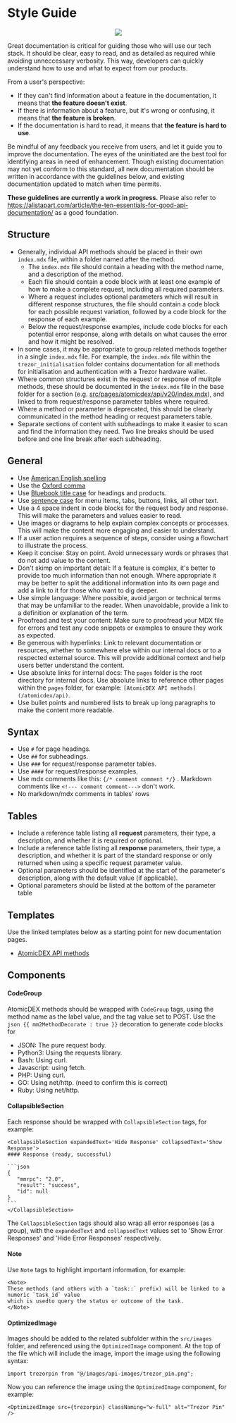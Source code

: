 # Style Guide


<p align="center">
 <a href="https://xkcd.com/">
  <img src="https://user-images.githubusercontent.com/35845239/236310324-01dfb2b4-eba4-4e47-bd1b-b66689056de8.png" />
 </a>
</p>

Great documentation is critical for guiding those who will use our tech stack. It should be clear, easy to read, and as detailed as required while avoiding unneccessary verbosity. This way, developers can quickly understand how to use and what to expect from our products.

From a user's perspective:
 - If they can't find information about a feature in the documentation, it means that **the feature doesn't exist**.
 - If there is information about a feature, but it's wrong or confusing, it means that **the feature is broken**.
 - If the documentation is hard to read, it means that **the feature is hard to use**.

Be mindful of any feedback you receive from users, and let it guide you to improve the documentation. The eyes of the uninitiated are the best tool for identifying areas in need of enhancement. Though existing documentation may not yet conform to this standard, all new documentation should be written in accordance with the guidelines below, and existing documentation updated to match when time permits.

**These guidelines are currently a work in progress.** Please also refer to https://alistapart.com/article/the-ten-essentials-for-good-api-documentation/ as a good foundation.


## Structure

 - Generally, individual API methods should be placed in their own `index.mdx` file, within a folder named after the method.
    - The `index.mdx` file should contain a heading with the method name, and a description of the method.
    - Each file should contain a code block with at least one example of how to make a complete request, including all required parameters.
    - Where a request includes optional parameters which will result in different response structures, the file should contain a code block for each possible request variation, followed by a code block for the response of each example.
    - Below the request/response examples, include code blocks for each potential error response, along with details on what causes the error and how it might be resolved.
 - In some cases, it may be appropriate to group related methods together in a single `index.mdx` file. For example, the `index.mdx` file within the `trezor_initialisation` folder contains documentation for all methods for initialisation and authentication with a Trezor hardware wallet.
 - Where common structures exist in the request or response of mulitple methods, these should be documented in the `index.mdx` file in the base folder for a section (e.g. [src/pages/atomicdex/api/v20/index.mdx](src/pages/atomicdex/api/v20/index.mdx)), and linked to from request/response parameter tables where required.
 - Where a method or parameter is deprecated, this should be clearly communicated in the method heading or request parameters table. 
  - Separate sections of content with subheadings to make it easier to scan and find the information they need. Two line breaks should be used before and one line break after each subheading.


## General

 - Use [American English spelling](https://www.thefreedictionary.com/American-English-vs-British-English-Spelling.htm)
 - Use the [Oxford comma](https://www.youtube.com/watch?v=xUt7-B8IfxU)
 - Use [Bluebook title case](https://titlecaseconverter.com/rules/#BB) for headings and products.
 - Use [sentence case](https://titlecaseconverter.com/sentence-case/) for menu items, tabs, buttons, links, all other text.
 - Use a 4 space indent in code blocks for the request body and response. This will make the parameters and values easier to read.
 - Use images or diagrams to help explain complex concepts or processes. This will make the content more engaging and easier to understand. 
 - If a user action requires a sequence of steps, consider using a flowchart to illustrate the process.
 - Keep it concise: Stay on point. Avoid unnecessary words or phrases that do not add value to the content.
 - Don't skimp on important detail: If a feature is complex, it's better to provide too much information than not enough. Where appropriate it may be better to split the additional information into its own page and add a link to it for those who want to dig deeper.
 - Use simple language: Where possible, avoid jargon or technical terms that may be unfamiliar to the reader. When unavoidable, provide a link to a definition or explanation of the term.
 - Proofread and test your content: Make sure to proofread your MDX file for errors and test any code snippets or examples to ensure they work as expected.
 - Be generous with hyperlinks: Link to relevant documentation or resources, whether to somewhere else within our internal docs or to a respected external source. This will provide additional context and help users better understand the content.
 - Use absolute links for internal docs: The `pages` folder is the root directory for internal docs. Use absolute links to reference other pages within the `pages` folder, for example: `[AtomicDEX API methods](/atomicdex/api)`.
 - Use bullet points and numbered lists to break up long paragraphs to make the content more readable.


## Syntax

 - Use `#` for page headings.
 - Use `##` for subheadings.
 - Use `###` for request/response parameter tables.
 - Use `####` for request/response examples.
 - Use mdx comments like this: `{/* comment comment */}` . Markdown comments like `<!--- comment comment--->` don't work.
 - No markdown/mdx comments in tables' rows



## Tables

 - Include a reference table listing all **request** parameters, their type, a description, and whether it is required or optional.
 - Include a reference table listing all **response** parameters, their type, a description, and whether it is part of the standard response or only returned when using a specific request parameter value.
 - Optional parameters should be identified at the start of the parameter's description, along with the default value (if applicable).
 - Optional parameters should be listed at the bottom of the parameter table


## Templates

Use the linked templates below as a starting point for new documentation pages.

 - [AtomicDEX API methods](templates/atomicdex_method.mdx)


## Components

#### CodeGroup

AtomicDEX methods should be wrapped with `CodeGroup` tags, using the method name as the label value, and the tag value set to POST.
Use the `json {{ mm2MethodDecorate : true }}` decoration to generate code blocks for
 - JSON: The pure request body.
 - Python3: Using the requests library.
 - Bash: Using curl.
 - Javascript: using fetch.
 - PHP: Using curl.
 - GO: Using net/http. (need to confirm this is correct)
 - Ruby: Using net/http. 


#### CollapsibleSection

Each response should be wrapped with `CollapsibleSection` tags, for example:

    <CollapsibleSection expandedText='Hide Response' collapsedText='Show Response'>
    #### Response (ready, successful)

    ```json
    {
       "mmrpc": "2.0",
       "result": "success",
       "id": null
    }
    ```
    </CollapsibleSection>

The `CollapsibleSection` tags should also wrap all error responses (as a group), with the `expandedText` and `collapsedText` values set to 'Show Error Responses' and 'Hide Error Responses' respectively.


#### Note

Use `Note` tags to highlight important information, for example:

```mdx
<Note>
These methods (and others with a `task::` prefix) will be linked to a numeric `task_id` value
which is usedto query the status or outcome of the task.
</Note>
```


#### OptimizedImage

Images should be added to the related subfolder within the `src/images` folder, and referenced using the `OptimizedImage` component. At the top of the file which will include the image, import the image using the following syntax:

`import trezorpin from "@/images/api-images/trezor_pin.png";`

Now you can reference the image using the `OptimizedImage` component, for example:

`<OptimizedImage src={trezorpin} classNaming="w-full" alt="Trezor Pin" />`
